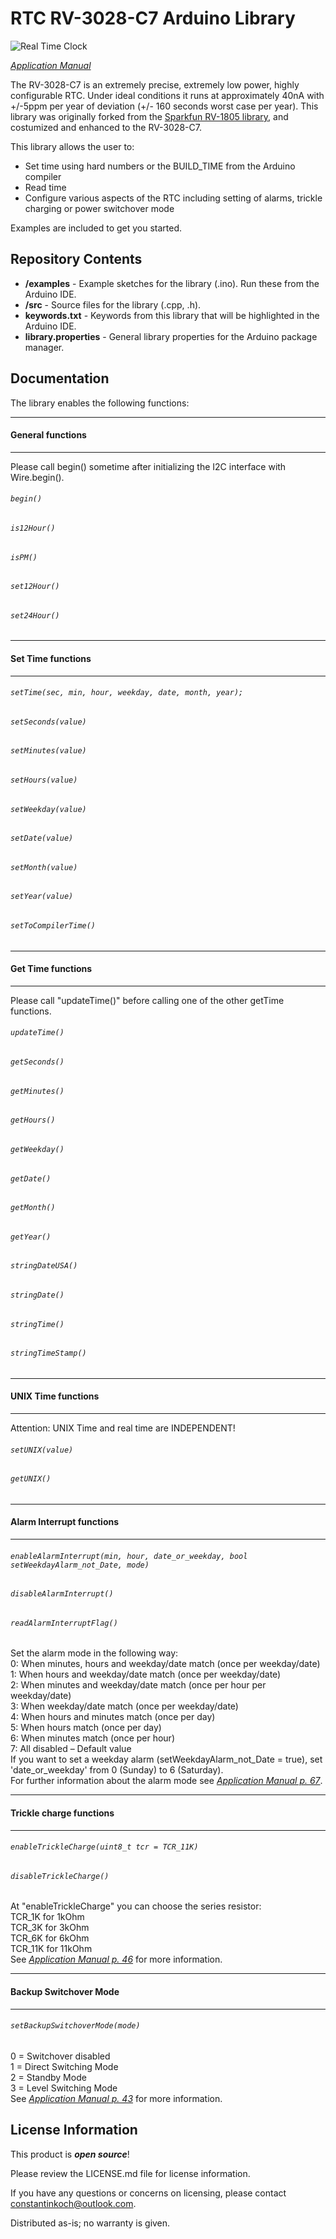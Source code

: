 RTC RV-3028-C7 Arduino Library
========================================

![Real Time Clock ](https://www.mouser.de/images/microcrystal/images/RV-3028-C7_series_t.jpg)

[*Application Manual*](https://www.microcrystal.com/fileadmin/Media/Products/RTC/App.Manual/RV-3028-C7_App-Manual.pdf)

The RV-3028-C7 is an extremely precise, extremely low power, highly configurable RTC. Under ideal conditions it runs at approximately 40nA with +/-5ppm per year of deviation (+/- 160 seconds worst case per year).
This library was originally forked from the [Sparkfun RV-1805 library](https://github.com/sparkfun/SparkFun_RV-1805_Arduino_Library), and costumized and enhanced to the RV-3028-C7.

This library allows the user to:

* Set time using hard numbers or the BUILD_TIME from the Arduino compiler
* Read time
* Configure various aspects of the RTC including setting of alarms, trickle charging or power switchover mode

Examples are included to get you started.

Repository Contents
-------------------

* **/examples** - Example sketches for the library (.ino). Run these from the Arduino IDE. 
* **/src** - Source files for the library (.cpp, .h).
* **keywords.txt** - Keywords from this library that will be highlighted in the Arduino IDE. 
* **library.properties** - General library properties for the Arduino package manager. 

Documentation
--------------
The library enables the following functions:
<hr>

#### General functions
<hr>

Please call begin() sometime after initializing the I2C interface with Wire.begin().

###### `begin()`
###### `is12Hour()`
###### `isPM()`
###### `set12Hour()`
###### `set24Hour()`

<hr>

#### Set Time functions
<hr>

###### `setTime(sec, min, hour, weekday, date, month, year);`
###### `setSeconds(value)`
###### `setMinutes(value)`
###### `setHours(value)`
###### `setWeekday(value)`
###### `setDate(value)`
###### `setMonth(value)`
###### `setYear(value)`
###### `setToCompilerTime()`

<hr>

#### Get Time functions
<hr>

Please call "updateTime()" before calling one of the other getTime functions.

###### `updateTime()`
###### `getSeconds()`
###### `getMinutes()`
###### `getHours()`
###### `getWeekday()`
###### `getDate()`
###### `getMonth()`
###### `getYear()`
###### `stringDateUSA()`
###### `stringDate()`
###### `stringTime()`
###### `stringTimeStamp()`

<hr>

#### UNIX Time functions
<hr>

Attention: UNIX Time and real time are INDEPENDENT!

###### `setUNIX(value)`
###### `getUNIX()`

<hr>

#### Alarm Interrupt functions
<hr>

###### `enableAlarmInterrupt(min, hour, date_or_weekday, bool setWeekdayAlarm_not_Date, mode)`
###### `disableAlarmInterrupt()`
###### `readAlarmInterruptFlag()`

Set the alarm mode in the following way:  
0: When minutes, hours and weekday/date match (once per weekday/date)  
1: When hours and weekday/date match (once per weekday/date)  
2: When minutes and weekday/date match (once per hour per weekday/date)  
3: When weekday/date match (once per weekday/date)  
4: When hours and minutes match (once per day)  
5: When hours match (once per day)  
6: When minutes match (once per hour)  
7: All disabled – Default value  
If you want to set a weekday alarm (setWeekdayAlarm_not_Date = true), set 'date_or_weekday' from 0 (Sunday) to 6 (Saturday).  
For further information about the alarm mode see [*Application Manual p. 67*](https://www.microcrystal.com/fileadmin/Media/Products/RTC/App.Manual/RV-3028-C7_App-Manual.pdf#page=67).

<hr>

#### Trickle charge functions
<hr>

###### `enableTrickleCharge(uint8_t tcr = TCR_11K)`
###### `disableTrickleCharge()`

At "enableTrickleCharge" you can choose the series resistor:  
TCR_1K for 1kOhm  
TCR_3K for 3kOhm  
TCR_6K for 6kOhm  
TCR_11K for 11kOhm  
See [*Application Manual p. 46*](https://www.microcrystal.com/fileadmin/Media/Products/RTC/App.Manual/RV-3028-C7_App-Manual.pdf#page=46) for more information.

<hr>

#### Backup Switchover Mode
<hr>

###### `setBackupSwitchoverMode(mode)`

0 = Switchover disabled  
1 = Direct Switching Mode  
2 = Standby Mode  
3 = Level Switching Mode  
See [*Application Manual p. 43*](https://www.microcrystal.com/fileadmin/Media/Products/RTC/App.Manual/RV-3028-C7_App-Manual.pdf#page=43) for more information.

License Information
-------------------

This product is _**open source**_! 

Please review the LICENSE.md file for license information. 

If you have any questions or concerns on licensing, please contact constantinkoch@outlook.com.

Distributed as-is; no warranty is given.

